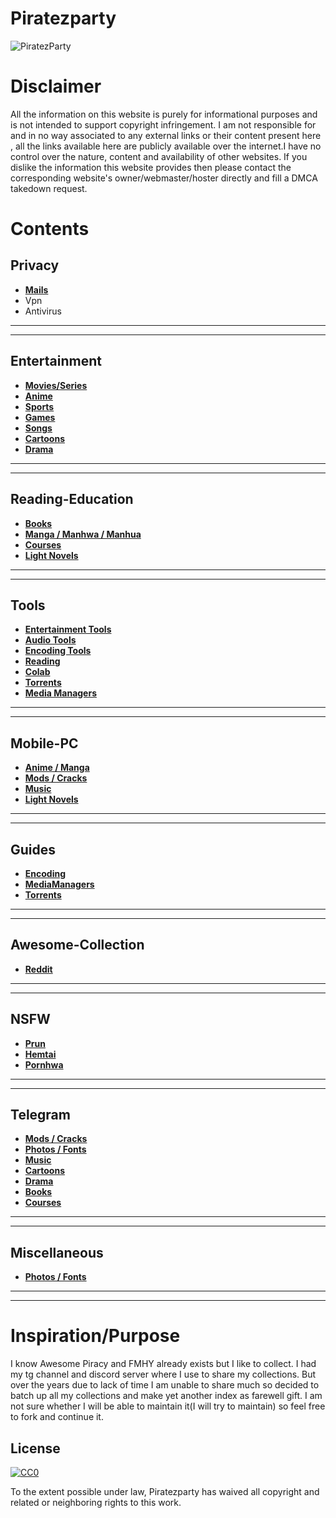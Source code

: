 # Piratezparty
![PiratezParty](https://i.imgur.com/M3ZrJUB.jpg)
# Disclaimer
All the information on this website is purely for informational purposes and is not intended to support copyright infringement. I am not responsible for and in no way associated to any external links or their content present here , all the links available here are publicly available over the internet.I have no control over the nature, content and availability of other websites. If you dislike the information this website provides then please contact the corresponding website's owner/webmaster/hoster directly and fill a DMCA takedown request.
# Contents
## Privacy

* **[Mails](https://github.com/Piratezparty/Piratezparty/blob/main/Mails.md)**
* Vpn
* Antivirus

***
***

## Entertainment

* **[Movies/Series](https://github.com/Piratezparty/Piratezparty/blob/main/Movie-Series.md)**
* **[Anime](https://github.com/Piratezparty/Piratezparty/blob/main/Anime.md)**
* **[Sports](https://github.com/Piratezparty/Piratezparty/blob/main/Sports.md)**
* **[Games](https://github.com/Piratezparty/Piratezparty/blob/main/Games.md)**
* **[Songs](https://github.com/Piratezparty/Piratezparty/blob/main/Songs.md)**
* **[Cartoons](https://github.com/Piratezparty/Piratezparty/blob/main/Cartoons.md)**
* **[Drama](https://github.com/Piratezparty/Piratezparty/blob/main/Drama.md)**

***
***

## Reading-Education

* **[Books](https://github.com/Piratezparty/Piratezparty/blob/main/Books.md)**
* **[Manga / Manhwa / Manhua](https://github.com/Piratezparty/Piratezparty/blob/main/Manga-Manhwa-Manhua.md)**
* **[Courses](https://github.com/Piratezparty/Piratezparty/blob/main/Courses.md)**
* **[Light Novels](https://github.com/Piratezparty/Piratezparty/blob/main/LightNovel.md)**

***
***

## Tools

* **[Entertainment Tools](https://github.com/Piratezparty/Piratezparty/blob/main/Entertainment-Tools.md)**
* **[Audio Tools](https://github.com/Piratezparty/Piratezparty/blob/main/Audio-Tools.md)**
* **[Encoding Tools](https://github.com/Piratezparty/Piratezparty/blob/main/Encoding-Tools.md)**
* **[Reading](https://github.com/Piratezparty/Piratezparty/blob/main/Reading-Tools.md)**
* **[Colab](https://github.com/Piratezparty/Piratezparty/blob/main/Colab.md)**
* **[Torrents](https://github.com/Piratezparty/Piratezparty/blob/main/Torrent-Tools.md)**
* **[Media Managers](https://github.com/Piratezparty/Piratezparty/blob/main/MediaManagers-Tools.md)**

***
***

## Mobile-PC

* **[Anime / Manga](https://github.com/Piratezparty/Piratezparty/blob/main/Anime-Manga-Apps.md)**
* **[Mods / Cracks](https://github.com/Piratezparty/Piratezparty/blob/main/Mods-Cracks.md)**
* **[Music](https://github.com/Piratezparty/Piratezparty/blob/main/Music-Apps.md)**
* **[Light Novels](https://github.com/Piratezparty/Piratezparty/blob/main/LightNovel-Apps.md)**

***
***

## Guides

* **[Encoding](https://github.com/Piratezparty/Piratezparty/blob/main/Encoding-Guides.md)**
* **[MediaManagers](https://github.com/Piratezparty/Piratezparty/blob/main/MediaManager-Guides.md)**
* **[Torrents](https://github.com/Piratezparty/Piratezparty/blob/main/Torrent-Guides.md)**

***
***

## Awesome-Collection

* **[Reddit](https://github.com/Piratezparty/Piratezparty/blob/main/Awesome-Reddit.md)** 

***
***

## NSFW

* **[Prun](https://github.com/Piratezparty/Piratezparty/blob/main/Prun.md)**
* **[Hemtai](https://github.com/Piratezparty/Piratezparty/blob/main/hemtai.md)**
* **[Pornhwa](https://github.com/Piratezparty/Piratezparty/blob/main/Pornhwa.md)**

***
***

## Telegram

* **[Mods / Cracks](https://github.com/Piratezparty/Piratezparty/blob/main/Mods-Cracks-TG.md)**
* **[Photos / Fonts](https://github.com/Piratezparty/Piratezparty/blob/main/Photo-Fonts-tg.md)**
* **[Music](https://github.com/Piratezparty/Piratezparty/blob/main/Music-TG.md)**
* **[Cartoons](https://github.com/Piratezparty/Piratezparty/blob/main/Cartoons-TG.md)**
* **[Drama](https://github.com/Piratezparty/Piratezparty/blob/main/Drama-TG.md)**
* **[Books](https://github.com/Piratezparty/Piratezparty/blob/main/Books-TG.md)**
* **[Courses](https://github.com/Piratezparty/Piratezparty/blob/main/Courses-TG.md)**

***
***

## Miscellaneous

* **[Photos / Fonts](https://github.com/Piratezparty/Piratezparty/blob/main/Photo-Fonts.md)**

***
***

# Inspiration/Purpose
I know Awesome Piracy and FMHY already exists but I like to collect. I had my tg channel and discord server where I use to share my collections. But over the years due to lack of time I am unable to share much so decided to batch up all my collections and make yet another index as farewell gift. I am not sure whether I will be able to maintain it(I will try to maintain) so feel free to fork and continue it.

## License
[![CC0](http://mirrors.creativecommons.org/presskit/buttons/88x31/svg/cc-zero.svg)](http://creativecommons.org/publicdomain/zero/1.0)

To the extent possible under law, Piratezparty has waived all copyright and
related or neighboring rights to this work.
